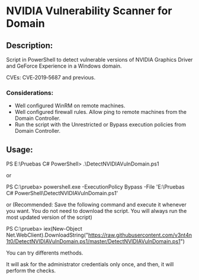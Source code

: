 # NVIDIA Vulnerability Scanner for Domain

## Description: 

Script in PowerShell to detect vulnerable versions of NVIDIA Graphics Driver and GeForce Experience in a Windows domain. 

CVEs: CVE‑2019‑5687 and previous. 

### Considerations: 

- Well configured WinRM on remote machines.
- Well configured firewall rules. Allow ping to remote machines from the Domain Controller.
- Run the script with the Unrestricted or Bypass execution policies from Domain Controller.


## Usage: 

PS E:\Pruebas C# PowerShell> .\DetectNVIDIAVulnDomain.ps1

or

PS C:\prueba> powershell.exe -ExecutionPolicy Bypass -File 'E:\Pruebas C# PowerShell\DetectNVIDIAVulnDomain.ps1'

or (Recommended: Save the following command and execute it whenever you want. You do not need to download the script. You will always run the most updated version of the script)

PS C:\prueba> iex(New-Object Net.WebClient).DownloadString("https://raw.githubusercontent.com/v3nt4n1t0/DetectNVIDIAVulnDomain.ps1/master/DetectNVIDIAVulnDomain.ps1")

You can try differents methods.

It will ask for the administrator credentials only once, and then, it will perform the checks.
